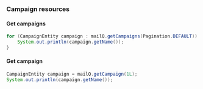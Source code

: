 ### Campaign resources

#### Get campaigns

```java
for (CampaignEntity campaign : mailQ.getCampaigns(Pagination.DEFAULT)) {
    System.out.println(campaign.getName());
}
```

#### Get campaign
```java
CampaignEntity campaign = mailQ.getCampaign(1L);
System.out.println(campaign.getName());
```
